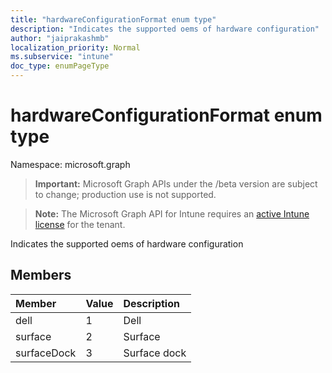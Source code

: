 ```yaml
---
title: "hardwareConfigurationFormat enum type"
description: "Indicates the supported oems of hardware configuration"
author: "jaiprakashmb"
localization_priority: Normal
ms.subservice: "intune"
doc_type: enumPageType
---
```


# hardwareConfigurationFormat enum type

Namespace: microsoft.graph

> **Important:** Microsoft Graph APIs under the /beta version are subject to change; production use is not supported.

> **Note:** The Microsoft Graph API for Intune requires an [active Intune license](https://go.microsoft.com/fwlink/?linkid=839381) for the tenant.

Indicates the supported oems of hardware configuration

## Members
|Member|Value|Description|
|:---|:---|:---|
|dell|1|Dell|
|surface|2|Surface|
|surfaceDock|3|Surface dock|